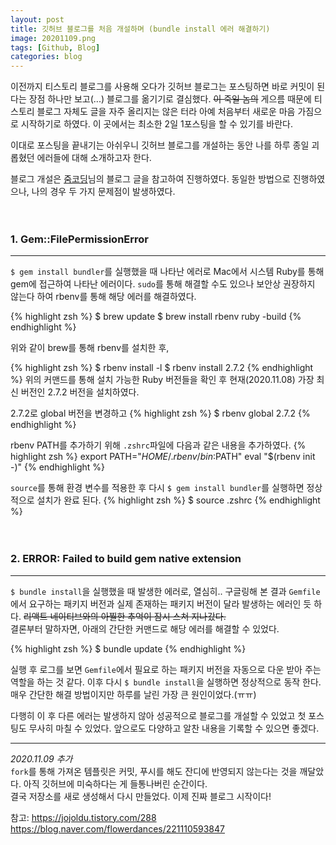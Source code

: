 ```yaml
---
layout: post
title: 깃허브 블로그를 처음 개설하며 (bundle install 에러 해결하기)
image: 20201109.png
tags: [Github, Blog]
categories: blog
---
```

이전까지 티스토리 블로그를 사용해 오다가 깃허브 블로그는 포스팅하면 바로 커밋이 된다는 장점 하나만 보고(...) 블로그를 옮기기로 결심했다.
~~이 죽일 놈의~~ 게으름 때문에 티스토리 블로그 자체도 글을 자주 올리지는 않은 터라 아예 처음부터 새로운 마음 가짐으로 시작하기로 하였다. 이 곳에서는 최소한 2일 1포스팅을 할 수 있기를 바란다.

이대로 포스팅을 끝내기는 아쉬우니 깃허브 블로그를 개설하는 동안 나를 하루 종일 괴롭혔던 에러들에 대해 소개하고자 한다.

블로그 개설은 [줌코딩](https://zoomkoding.github.io/gitblog/2019/08/15/git-blog-1.html)님의 블로그 글을 참고하여 진행하였다.
동일한 방법으로 진행하였으나, 나의 경우 두 가지 문제점이 발생하였다.
<br>
<br>
<br>

### 1. Gem::FilePermissionError
---

`$ gem install bundler`를 실행했을 때 나타난 에러로 Mac에서 시스템 Ruby를 통해 gem에 접근하여 나타난 에러이다.
`sudo`를 통해 해결할 수도 있으나 보안상 권장하지 않는다 하여 rbenv를 통해 해당 에러를 해결하였다.

{% highlight zsh %}
$ brew update
$ brew install rbenv ruby -build
{% endhighlight %}

위와 같이 brew를 통해 rbenv를 설치한 후,

{% highlight zsh %}
$ rbenv install -l
$ rbenv install 2.7.2
{% endhighlight %}
위의 커맨드를 통해 설치 가능한 Ruby 버전들을 확인 후 현재(2020.11.08) 가장 최신 버전인 2.7.2 버전을 설치하였다.

2.7.2로 global 버전을 변경하고
{% highlight zsh %}
$ rbenv global 2.7.2
{% endhighlight %}

rbenv PATH를 추가하기 위해 `.zshrc`파일에 다음과 같은 내용을 추가하였다.
{% highlight zsh %}
export PATH="$HOME/.rbenv/bin:$PATH"
eval "$(rbenv init -)"
{% endhighlight %}

`source`를 통해 환경 변수를 적용한 후 다시 `$ gem install bundler`를 실행하면 정상적으로 설치가 완료 된다.
{% highlight zsh %}
$ source .zshrc
{% endhighlight %}
<br>
<br>
<br>

### 2. ERROR: Failed to build gem native extension
---
`$ bundle install`을 실행했을 때 발생한 에러로, 열심히.. 구글링해 본 결과 `Gemfile`에서 요구하는 패키지 버전과 실제 존재하는 패키지 버전이 달라 발생하는 에러인 듯 하다. 
~~리액트 네이티브와의 아찔한 추억이 잠시 스쳐 지나갔다.~~ <br>
결론부터 말하자면, 아래의 간단한 커맨드로 해당 에러를 해결할 수 있었다.

{% highlight zsh %}
$ bundle update
{% endhighlight %}

실행 후 로그를 보면 `Gemfile`에서 필요로 하는 패키지 버전을 자동으로 다운 받아 주는 역할을 하는 것 같다. 이후 다시 `$ bundle install`을 실행하면 정상적으로 동작 한다. 매우 간단한 해결 방법이지만 하루를 날린 가장 큰 원인이었다.(ㅠㅠ)
<br>

다행히 이 후 다른 에러는 발생하지 않아 성공적으로 블로그를 개설할 수 있었고 첫 포스팅도 무사히 마칠 수 있었다. 앞으로도 다양하고 알찬 내용을 기록할 수 있으면 좋겠다.
<br>

---
*2020.11.09 추가* <br>
`fork`를 통해 가져온 템플릿은 커밋, 푸시를 해도 잔디에 반영되지 않는다는 것을 깨달았다. 아직 깃허브에 미숙하다는 게 들통나버린 순간이다. <br>
결국 저장소를 새로 생성해서 다시 만들었다. 이제 진짜 블로그 시작이다!

참고: https://jojoldu.tistory.com/288 <br>
https://blog.naver.com/flowerdances/221110593847

